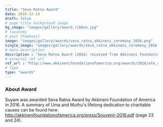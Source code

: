 ```yaml
---
title: "Seva Ratna Award"
date: 2016-12-14
draft: false
# page title background image
bg_image: "images/gallery/award_ribbon.jpg"
# taxonomy
# post thumbnail
image: "images/gallery/awards/seva_ratna_akkineni_ceremony_2016.png"
single_image: "images/gallery/awards/seva_ratna_akkineni_ceremony_2016.png"
# meta description
description : "Seva Ratna Award (2016) received from Akkineni Foundation of America"
# external ref url
ref_url : "http://www.akkinenifoundationofamerica.org/awards/2016/afa_awards_invitation2016.pdf"
# type
type: "awards"
---
```


### About Award

Suyam was awarded Seva Ratna Award by Akkineni Foundation of America in 2016.
A summary of Uma and Muthu's lifelong dedication to charitable causes can be found here: http://akkinenifoundationofamerica.org/press/Souvenir-2016.pdf (page 23 and 24).
